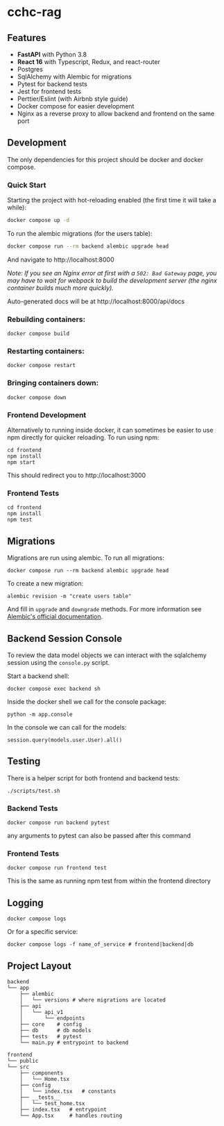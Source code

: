 # cchc-rag

## Features

- **FastAPI** with Python 3.8
- **React 16** with Typescript, Redux, and react-router
- Postgres
- SqlAlchemy with Alembic for migrations
- Pytest for backend tests
- Jest for frontend tests
- Perttier/Eslint (with Airbnb style guide)
- Docker compose for easier development
- Nginx as a reverse proxy to allow backend and frontend on the same port

## Development

The only dependencies for this project should be docker and docker compose.

### Quick Start

Starting the project with hot-reloading enabled
(the first time it will take a while):

```bash
docker compose up -d
```

To run the alembic migrations (for the users table):

```bash
docker compose run --rm backend alembic upgrade head
```

And navigate to http://localhost:8000

_Note: If you see an Nginx error at first with a `502: Bad Gateway` page, you may have to wait for webpack to build the development server (the nginx container builds much more quickly)._

Auto-generated docs will be at
http://localhost:8000/api/docs

### Rebuilding containers:

```
docker compose build
```

### Restarting containers:

```
docker compose restart
```

### Bringing containers down:

```
docker compose down
```

### Frontend Development

Alternatively to running inside docker, it can sometimes be easier
to use npm directly for quicker reloading. To run using npm:

```
cd frontend
npm install
npm start
```

This should redirect you to http://localhost:3000

### Frontend Tests

```
cd frontend
npm install
npm test
```

## Migrations

Migrations are run using alembic. To run all migrations:

```
docker compose run --rm backend alembic upgrade head
```

To create a new migration:

```
alembic revision -m "create users table"
```

And fill in `upgrade` and `downgrade` methods. For more information see
[Alembic's official documentation](https://alembic.sqlalchemy.org/en/latest/tutorial.html#create-a-migration-script).

## Backend Session Console
To review the data model objects we can interact with the sqlalchemy session using the `console.py` script.

Start a backend shell:
```
docker compose exec backend sh
```

Inside the docker shell we call for the console package:
```
python -m app.console
```

In the console we can call for the models:
```
session.query(models.user.User).all()
```

## Testing

There is a helper script for both frontend and backend tests:

```
./scripts/test.sh
```

### Backend Tests

```
docker compose run backend pytest
```

any arguments to pytest can also be passed after this command

### Frontend Tests

```
docker compose run frontend test
```

This is the same as running npm test from within the frontend directory

## Logging

```
docker compose logs
```

Or for a specific service:

```
docker compose logs -f name_of_service # frontend|backend|db
```

## Project Layout

```
backend
└── app
    ├── alembic
    │   └── versions # where migrations are located
    ├── api
    │   └── api_v1
    │       └── endpoints
    ├── core    # config
    ├── db      # db models
    ├── tests   # pytest
    └── main.py # entrypoint to backend

frontend
└── public
└── src
    ├── components
    │   └── Home.tsx
    ├── config
    │   └── index.tsx   # constants
    ├── __tests__
    │   └── test_home.tsx
    ├── index.tsx   # entrypoint
    └── App.tsx     # handles routing
```
